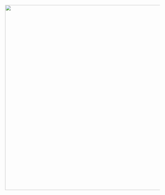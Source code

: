 

<p align="center">
  <img width="600" src="https://github.com/FilipeCastro008/Praticando-git/blob/main/Media2%20-%20Beecrowd/img/Captura%20de%20tela%202022-06-23%20063643.png">
  </p>
